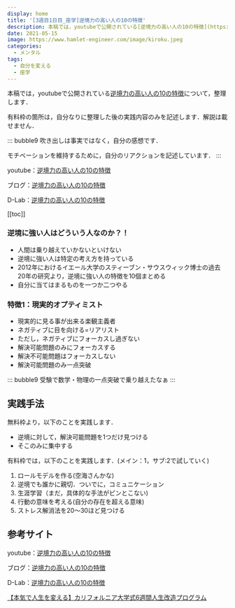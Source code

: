 ```yaml
---
display: home
title: '[3週目1日目_座学]逆境力の高い人の10の特徴'
description: 本稿では，youtubeで公開されている[逆境力の高い人の10の特徴](https://www.youtube.com/watch?v=L6E5XYuILhM)について，整理します．
date: 2021-05-15
image: https://www.hamlet-engineer.com/image/kiroku.jpeg
categories: 
  - メンタル
tags:
  - 自分を変える
  - 座学
---
```


本稿では，youtubeで公開されている[逆境力の高い人の10の特徴](https://www.youtube.com/watch?v=L6E5XYuILhM)について，整理します．

<!-- more -->

有料枠の箇所は，自分なりに整理した後の実践内容のみを記述します．解説は載せません．

::: bubble9
吹き出しは事実ではなく，自分の感想です．

モチベーションを維持するために，自分のリアクションを記述しています．
:::

<!-- <span style="background-color: #ffff99;"></span> -->
<!-- <span style="color: #ff0000;"></span> -->

youtube：[逆境力の高い人の10の特徴](https://www.youtube.com/watch?v=L6E5XYuILhM)

ブログ：[逆境力の高い人の10の特徴](https://daigoblog.jp/10resilience/)

D-Lab：[逆境力の高い人の10の特徴](https://daigovideolab.jp/play/1550455685)



[[toc]]

### 逆境に強い人はどういう人なのか？！
- 人間は乗り越えていかないといけない
- 逆境に強い人は特定の考え方を持っている
- 2012年におけるイエール大学のスティーブン・サウスウィック博士の過去20年の研究より，逆境に強い人の特徴を10個まとめる
- 自分に当てはまるものを一つか二つやる

### 特徴1：現実的オプティミスト
- 現実的に見る事が出来る楽観主義者
- ネガティブに目を向ける=リアリスト
- ただし，ネガティブにフォーカスし過ぎない
- 解決可能問題のみにフォーカスする
- 解決不可能問題はフォーカスしない
- 解決可能問題のみ一点突破

::: bubble9
受験で数学・物理の一点突破で乗り越えたなぁ
:::

## 実践手法
無料枠より，以下のことを実践します．
- 逆境に対して，解決可能問題を1つだけ見つける
- そこのみに集中する


有料枠では，以下のことを実践します．(メイン：1，サブ:2で試していく)
1. ロールモデルを作る(空海さんかな)
1. 逆境でも誰かに親切．ついでに，コミュニケーション
2. 生涯学習（まだ，具体的な手法がピンとこない)
2. 行動の意味を考える(自分の存在を超える意味)
2. ストレス解消法を20～30ほど見つける



## 参考サイト
youtube：[逆境力の高い人の10の特徴](https://www.youtube.com/watch?v=L6E5XYuILhM)

ブログ：[逆境力の高い人の10の特徴](https://daigoblog.jp/10resilience/)

D-Lab：[逆境力の高い人の10の特徴](https://daigovideolab.jp/play/1550455685)

[【本気で人生を変える】カリフォルニア大学式6週間人生改造プログラム](https://daigoblog.jp/pushing-thelimits/)


<ClientOnly>
  <CallInArticleAdsense />
</ClientOnly>